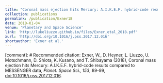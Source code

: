 ```yaml
---
title: "Coronal mass ejection hits Mercury: A.I.K.E.F. hybrid-code results compared to MESSENGER data"
collection: publications
permalink: /publication/Exner18
date: 2018-01-04
venue: 'Planetary and Space Science'
link: 'http://lukeliuzzo.github.io/files/Exner_etal_2018.pdf'
xurl: 'http://doi.org/10.1016/j.pss.2017.12.016'
shortauthor: 'Exner et al.'
---
```


[comment]: # Recommended citation: Exner, W., D. Heyner, L. Liuzzo, U. Motschmann, D. Shiota, K. Kusano, and T. Shibayama (2018), Coronal mass ejection hits Mercury: A.I.K.E.F. hybrid-code results compared to MESSENGER data, <i>Planet. Space Sci., 153</i>, 89-99, [doi:10.1016/j.pss.2017.12.016](https://doi.org/10.1016/j.pss.2017.12.016).
